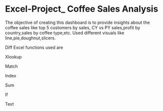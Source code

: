 # Excel-Project_ Coffee Sales Analysis

The objective of creating this dashboard is to provide insights about the coffee sales like top 5 customers by sales, CY vs PY sales,profit by country,sales by coffee type,etc.
Used different visuals like line,pie,doughnut,slicers.

Diff Excel functions used are

Xlookup

Match

Index

Sum

If

Text
